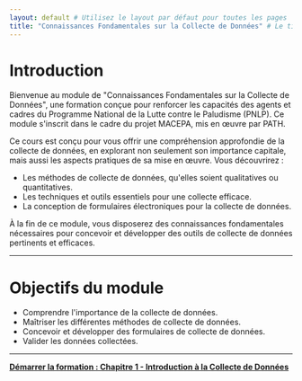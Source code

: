 ```yaml
---
layout: default # Utilisez le layout par défaut pour toutes les pages
title: "Connaissances Fondamentales sur la Collecte de Données" # Le titre de la page affiché dans l'onglet du navigateur
---
```


<a id="introduction"></a>
# Introduction

Bienvenue au module de "Connaissances Fondamentales sur la Collecte de Données", une formation conçue pour renforcer les capacités des agents et cadres du Programme National de la Lutte contre le Paludisme (PNLP). Ce module s'inscrit dans le cadre du projet MACEPA, mis en œuvre par PATH.

Ce cours est conçu pour vous offrir une compréhension approfondie de la collecte de données, en explorant non seulement son importance capitale, mais aussi les aspects pratiques de sa mise en œuvre. Vous découvrirez :

* Les méthodes de collecte de données, qu'elles soient qualitatives ou quantitatives.
* Les techniques et outils essentiels pour une collecte efficace.
* La conception de formulaires électroniques pour la collecte de données.

À la fin de ce module, vous disposerez des connaissances fondamentales nécessaires pour concevoir et développer des outils de collecte de données pertinents et efficaces.

---

<a id="module-objectives"></a>
# Objectifs du module

* Comprendre l'importance de la collecte de données.
* Maîtriser les différentes méthodes de collecte de données.
* Concevoir et développer des formulaires de collecte de données.
* Valider les données collectées.

---

[**Démarrer la formation : Chapitre 1 - Introduction à la Collecte de Données**](chapitres/chapitre-1-collecte-donnees.md)